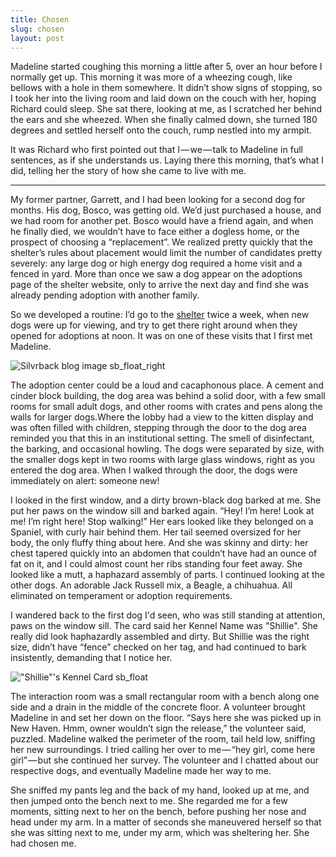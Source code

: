 ```yaml
---
title: Chosen
slug: chosen
layout: post
---
```

Madeline started coughing this morning a little after 5, over an hour before I normally get up. This morning it was more of a wheezing cough, like bellows with a hole in them somewhere. It didn’t show signs of stopping, so I took her into the living room and laid down on the couch with her, hoping Richard could sleep. She sat there, looking at me, as I scratched her behind the ears and she wheezed. When she finally calmed down, she turned 180 degrees and settled herself onto the couch, rump nestled into my armpit.

It was Richard who first pointed out that I — we — talk to Madeline in full sentences, as if she understands us. Laying there this morning, that’s what I did, telling her the story of how she came to live with me.

---

My former partner, Garrett, and I had been looking for a second dog for months. His dog, Bosco, was getting old. We’d just purchased a house, and we had room for another pet. Bosco would have a friend again, and when he finally died, we wouldn’t have to face either a dogless home, or the prospect of choosing a “replacement”. We realized pretty quickly that the shelter’s rules about placement would limit the number of candidates pretty severely: any large dog or high energy dog required a home visit and a fenced in yard. More than once we saw a dog appear on the adoptions page of the shelter website, only to arrive the next day and find she was already pending adoption with another family.

So we developed a routine: I’d go to the [shelter](http://www.cityoffortwayne.org/animal-care-and-control.html) twice a week, when new dogs were up for viewing, and try to get there right around when they opened for adoptions at noon. It was on one of these visits that I first met Madeline.

![Silvrback blog image sb_float_right](https://silvrback.s3.amazonaws.com/uploads/3a9488cc-1e54-4245-84cd-d460b54f316d/center_medium.JPG)

The adoption center could be a loud and cacaphonous place. A cement and cinder block building, the dog area was behind a solid door, with a few small rooms for small adult dogs, and other rooms with crates and pens along the walls for larger dogs.Where the lobby had a view to the kitten display and was often filled with children, stepping through the door to the dog area reminded you that this in an institutional setting. The smell of disinfectant, the barking, and occasional howling. The dogs were separated by size, with the smaller dogs kept in two rooms with large glass windows, right as you entered the dog area. When I walked through the door, the dogs were immediately on alert: someone new! 

I looked in the first window, and a dirty brown-black dog barked at me. She put her paws on the window sill and barked again. “Hey! I’m here! Look at me! I’m right here! Stop walking!” Her ears looked like they belonged on a Spaniel, with curly hair behind them. Her tail seemed oversized for her body, the only fluffy thing about here. And she was skinny and dirty: her chest tapered quickly into an abdomen that couldn’t have had an ounce of fat on it, and I could almost count her ribs standing four feet away. She looked like a mutt, a haphazard assembly of parts. I continued looking at the other dogs. An adorable Jack Russell mix, a Beagle, a chihuahua. All eliminated on temperament or adoption requirements. 

I wandered back to the first dog I'd seen, who was still standing at attention, paws on the window sill. The card said her Kennel Name was "Shillie". She really did look haphazardly assembled and dirty. But Shillie was the right size, didn’t have “fence” checked on her tag, and had continued to bark insistently, demanding that I notice her.

!["Shillie"'s Kennel Card  sb_float](https://silvrback.s3.amazonaws.com/uploads/46871e1d-4a92-40a4-9228-e6caa7febe47/EPSON002_medium.JPG) 

The interaction room was a small rectangular room with a bench along one side and a drain in the middle of the concrete floor. A volunteer brought Madeline in and set her down on the floor. “Says here she was picked up in New Haven. Hmm, owner wouldn’t sign the release,” the volunteer said, puzzled. Madeline walked the perimeter of the room, tail held low, sniffing her new surroundings. I tried calling her over to me — “hey girl, come here girl” — but she continued her survey. The volunteer and I chatted about our respective dogs, and eventually Madeline made her way to me. 

She sniffed my pants leg and the back of my hand, looked up at me, and then jumped onto the bench next to me. She regarded me for a few moments, sitting next to her on the bench, before pushing her nose and head under my arm. In a matter of seconds she maneuvered herself so that she was sitting next to me, under my arm, which was sheltering her. She had chosen me.
